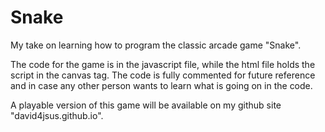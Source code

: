 # Snake
My take on learning how to program the classic arcade game "Snake".

The code for the game is in the javascript file, while the html file holds the script in the canvas tag. The code is fully commented for future reference and in case any other person wants to learn what is going on in the code.

A playable version of this game will be available on my github site "david4jsus.github.io".
